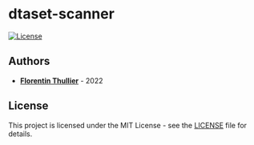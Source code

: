 # dtaset-scanner

[![License](https://img.shields.io/github/license/FlorentinTh/ws-cli)](https://github.com/FlorentinTh/ws-cli/blob/master/LICENSE)

## Authors

- [**Florentin Thullier**](https://github.com/FlorentinTh) - 2022

## License

This project is licensed under the MIT License - see the [LICENSE](LICENSE) file for details.
